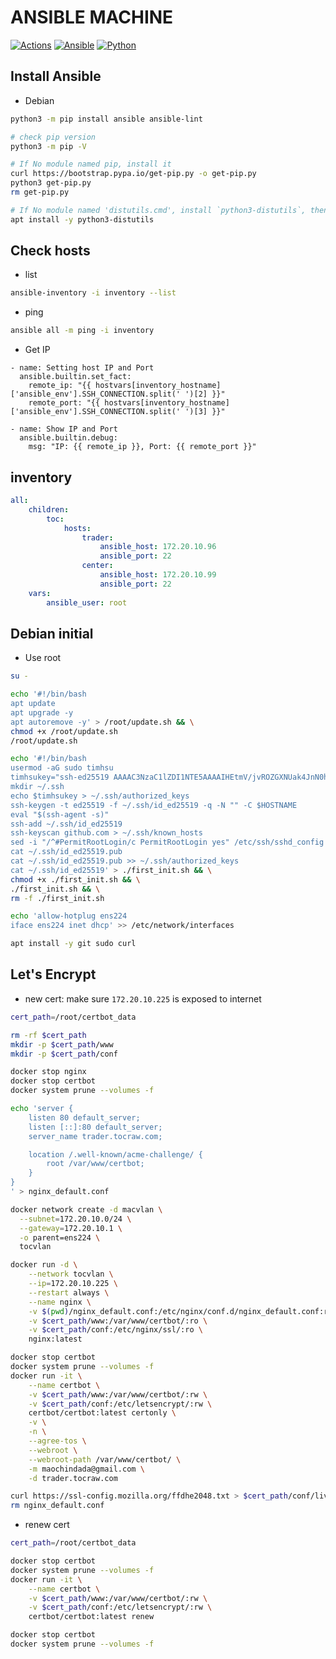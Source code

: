 # ANSIBLE MACHINE

[![Actions](https://github.com/ToC-Taiwan/ansible-machine/actions/workflows/actions.yml/badge.svg)](https://github.com/ToC-Taiwan/ansible-machine/actions/workflows/actions.yml)
[![Ansible](https://img.shields.io/badge/Ansible-2.14.2-red?logo=ansible&logoColor=red)](https://www.ansible.com)
[![Python](https://img.shields.io/badge/Python-3.10.9-yellow?logo=python&logoColor=yellow)](https://python.org)

## Install Ansible

- Debian

```sh
python3 -m pip install ansible ansible-lint
```

```sh
# check pip version
python3 -m pip -V

# If No module named pip, install it
curl https://bootstrap.pypa.io/get-pip.py -o get-pip.py
python3 get-pip.py
rm get-pip.py

# If No module named 'distutils.cmd', install `python3-distutils`, then run again
apt install -y python3-distutils
```

## Check hosts

- list

```sh
ansible-inventory -i inventory --list
```

- ping

```sh
ansible all -m ping -i inventory
```

- Get IP

```ansible
- name: Setting host IP and Port
  ansible.builtin.set_fact:
    remote_ip: "{{ hostvars[inventory_hostname]['ansible_env'].SSH_CONNECTION.split(' ')[2] }}"
    remote_port: "{{ hostvars[inventory_hostname]['ansible_env'].SSH_CONNECTION.split(' ')[3] }}"

- name: Show IP and Port
  ansible.builtin.debug:
    msg: "IP: {{ remote_ip }}, Port: {{ remote_port }}"
```

## inventory

```yml
all:
    children:
        toc:
            hosts:
                trader:
                    ansible_host: 172.20.10.96
                    ansible_port: 22
                center:
                    ansible_host: 172.20.10.99
                    ansible_port: 22
    vars:
        ansible_user: root
```

## Debian initial

- Use root

```sh
su -
```

```sh
echo '#!/bin/bash
apt update
apt upgrade -y
apt autoremove -y' > /root/update.sh && \
chmod +x /root/update.sh
/root/update.sh

echo '#!/bin/bash
usermod -aG sudo timhsu
timhsukey="ssh-ed25519 AAAAC3NzaC1lZDI1NTE5AAAAIHEtmV/jvROZGXNUak4JnN0hljHUTDq8bysfTYT0eaJ6 maochindada@gmail.com"
mkdir ~/.ssh
echo $timhsukey > ~/.ssh/authorized_keys
ssh-keygen -t ed25519 -f ~/.ssh/id_ed25519 -q -N "" -C $HOSTNAME
eval "$(ssh-agent -s)"
ssh-add ~/.ssh/id_ed25519
ssh-keyscan github.com > ~/.ssh/known_hosts
sed -i "/^#PermitRootLogin/c PermitRootLogin yes" /etc/ssh/sshd_config
cat ~/.ssh/id_ed25519.pub
cat ~/.ssh/id_ed25519.pub >> ~/.ssh/authorized_keys
cat ~/.ssh/id_ed25519' > ./first_init.sh && \
chmod +x ./first_init.sh && \
./first_init.sh && \
rm -f ./first_init.sh

echo 'allow-hotplug ens224
iface ens224 inet dhcp' >> /etc/network/interfaces

apt install -y git sudo curl
```

## Let's Encrypt

- new cert: make sure `172.20.10.225` is exposed to internet

```sh
cert_path=/root/certbot_data

rm -rf $cert_path
mkdir -p $cert_path/www
mkdir -p $cert_path/conf

docker stop nginx
docker stop certbot
docker system prune --volumes -f

echo 'server {
    listen 80 default_server;
    listen [::]:80 default_server;
    server_name trader.tocraw.com;

    location /.well-known/acme-challenge/ {
        root /var/www/certbot;
    }
}
' > nginx_default.conf

docker network create -d macvlan \
  --subnet=172.20.10.0/24 \
  --gateway=172.20.10.1 \
  -o parent=ens224 \
  tocvlan

docker run -d \
    --network tocvlan \
    --ip=172.20.10.225 \
    --restart always \
    --name nginx \
    -v $(pwd)/nginx_default.conf:/etc/nginx/conf.d/nginx_default.conf:ro\
    -v $cert_path/www:/var/www/certbot/:ro \
    -v $cert_path/conf:/etc/nginx/ssl/:ro \
    nginx:latest

docker stop certbot
docker system prune --volumes -f
docker run -it \
    --name certbot \
    -v $cert_path/www:/var/www/certbot/:rw \
    -v $cert_path/conf:/etc/letsencrypt/:rw \
    certbot/certbot:latest certonly \
    -v \
    -n \
    --agree-tos \
    --webroot \
    --webroot-path /var/www/certbot/ \
    -m maochindada@gmail.com \
    -d trader.tocraw.com

curl https://ssl-config.mozilla.org/ffdhe2048.txt > $cert_path/conf/live/trader.tocraw.com/dhparam
rm nginx_default.conf
```

- renew cert

```sh
cert_path=/root/certbot_data

docker stop certbot
docker system prune --volumes -f
docker run -it \
    --name certbot \
    -v $cert_path/www:/var/www/certbot/:rw \
    -v $cert_path/conf:/etc/letsencrypt/:rw \
    certbot/certbot:latest renew

docker stop certbot
docker system prune --volumes -f
```
